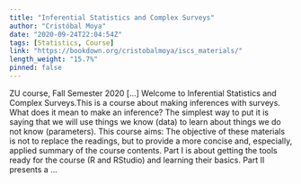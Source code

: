 ```yaml
---
title: "Inferential Statistics and Complex Surveys"
author: "Cristóbal Moya"
date: "2020-09-24T22:04:54Z"
tags: [Statistics, Course]
link: "https://bookdown.org/cristobalmoya/iscs_materials/"
length_weight: "15.7%"
pinned: false
---
```


ZU course, Fall Semester 2020 [...] Welcome to Inferential Statistics and Complex Surveys.This is a course about making inferences with surveys. What does it mean to make an inference? The simplest way to put it is saying that we will use things we know (data) to learn about things we do not know (parameters). This course aims: The objective of these materials is not to replace the readings, but to provide a more concise and, especially, applied summary of the course contents. Part I is about getting the tools ready for the course (R and RStudio) and learning their basics. Part II presents a ...
